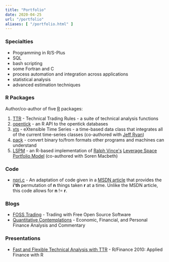 ```yaml
---
title: "Portfolio"
date: 2020-04-25
url: "/portfolio"
aliases: [ "/portfolio.html" ]
---
```


### Specialties

* Programming in R/S-Plus
* SQL
* bash scripting
* some Fortran and C
* process automation and integration across applications
* statistical analysis
* advanced estimation techniques

### R Packages

Author/co-author of five [R](https://www.r-project.org) packages:

1. [TTR](https://cran.r-project.org/package=TTR) - Technical Trading Rules - a suite of technical analysis functions
1. [opentick](https://github.com/joshuaulrich/opentick) - an R API to the opentick databases
1. [xts](https://cran.r-project.org/package=xts) - eXtensible Time Series - a time-based data class that integrates all of the current time-series classes (co-authored with [Jeff Ryan](http://lemnica.com/))
1. [pack](https://cran.r-project.org/package=pack) - convert binary to/from formats other programs and machines can understand
1. [LSPM](https://github.com/joshuaulrich/lspm) - an R-based implementation of [Ralph Vince's](http://www.ralphvince.com/) [Leverage Space Portfolio Model](https://amzn.to/2Y2Raaj) (co-authored with Soren Macbeth)

### Code

* [npri.c](https://gist.github.com/joshuaulrich/1271633) - An adaptation of code given in a [MSDN article](http://msdn.microsoft.com/en-us/library/aa302371.aspx) that provides the **i'th** permutation of **n** things taken **r** at a time. Unlike the MSDN article, this code allows for **n** != **r**.

### Blogs

* [FOSS Trading](https://www.fosstrading.com) - Trading with Free Open Source Software
* [Quantitative Contemplations](http://quantemplation.blogspot.com/) - Economic, Financial, and Personal Finance Analysis and Commentary

### Presentations

* [Fast and Flexible Technical Analysis with TTR](https://www.joshuaulrich.com/TTR_R-Finance_2010.pdf) - R/Finance 2010: Applied Finance with R
